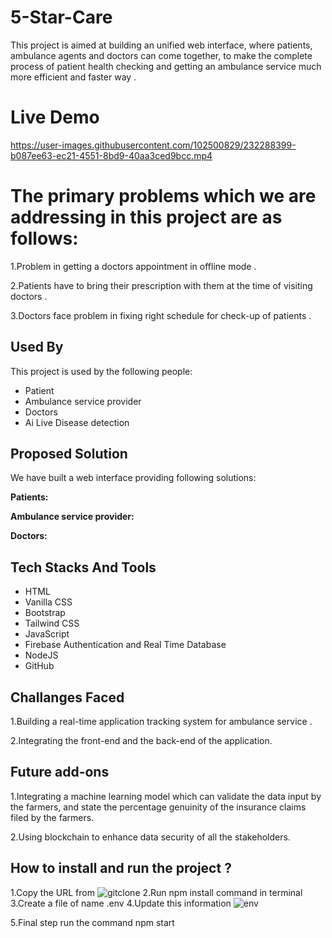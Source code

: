 
# 5-Star-Care
This project is aimed at building an unified web interface, where patients, ambulance agents and doctors can come together, to make the complete process of patient health checking and getting an ambulance service much more efficient and faster way .

# Live Demo

https://user-images.githubusercontent.com/102500829/232288399-b087ee63-ec21-4551-8bd9-40aa3ced9bcc.mp4

# The primary problems which we are addressing in this project are as follows:


1.Problem in getting a doctors appointment in offline mode .

2.Patients have to bring their prescription with them at the time of visiting  doctors .

3.Doctors face problem in fixing right schedule for check-up of patients . 


## Used By

This project is used by the following people:

- Patient
- Ambulance service provider
- Doctors
- Ai Live Disease detection


## Proposed Solution

We have built a web interface providing following solutions:

**Patients:**

**Ambulance service provider:**

**Doctors:**


## Tech Stacks And Tools
- HTML
- Vanilla CSS
- Bootstrap
- Tailwind CSS
- JavaScript
- Firebase Authentication and Real Time Database
- NodeJS
- GitHub


## Challanges Faced
1.Building a real-time application tracking system for ambulance service .
 
2.Integrating the front-end and the back-end of the application.



## Future add-ons
1.Integrating a machine learning model which can validate the data input by the farmers, and state the percentage genuinity of the insurance claims filed by the farmers.

2.Using blockchain to enhance data security of all the stakeholders.
## How to install and run the project ?

1.Copy the URL from 
![gitclone](https://user-images.githubusercontent.com/102500829/232289495-65882f35-42c3-4117-9126-6b99c923b579.png)
2.Run npm install command in terminal
3.Create a file of name .env
4.Update this information
![env](https://user-images.githubusercontent.com/102500829/232289693-e779d420-9ebe-44ee-a29d-c05facf4829c.png)

5.Final step run the command npm start


